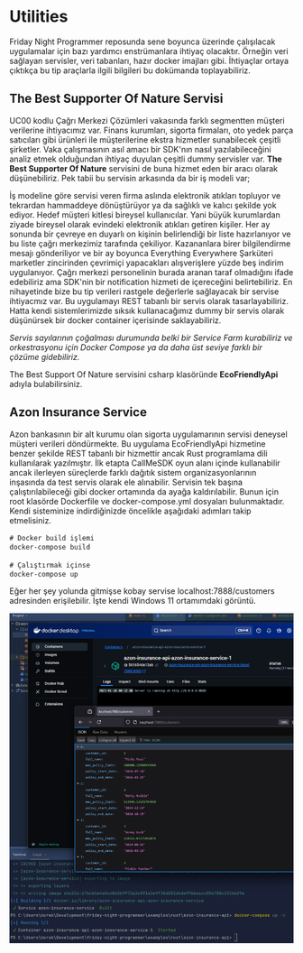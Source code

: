 # Utilities

Friday Night Programmer reposunda sene boyunca üzerinde çalışılacak uygulamalar için bazı yardımcı enstrümanlara ihtiyaç olacaktır. Örneğin veri sağlayan servisler, veri tabanları, hazır docker imajları gibi. İhtiyaçlar ortaya çıktıkça bu tip araçlarla ilgili bilgileri bu dokümanda toplayabiliriz.

## The Best Supporter Of Nature Servisi

UC00 kodlu Çağrı Merkezi Çözümleri vakasında farklı segmentten müşteri verilerine ihtiyacımız var. Finans kurumları, sigorta firmaları, oto yedek parça satıcıları gibi ürünleri ile müşterilerine ekstra hizmetler sunabilecek çeşitli şirketler. Vaka çalışmasının asıl amacı bir SDK'nın nasıl yazılabileceğini analiz etmek olduğundan ihtiyaç duyulan çeşitli dummy servisler var. **The Best Supporter Of Nature** servisini de buna hizmet eden bir aracı olarak düşünebiliriz. Pek tabii bu servisin arkasında da bir iş modeli var;

İş modeline göre servisi veren firma aslında elektronik atıkları topluyor ve tekrardan hammaddeye dönüştürüyor ya da sağlıklı ve kalıcı şekilde yok ediyor. Hedef müşteri kitlesi bireysel kullanıcılar. Yani büyük kurumlardan ziyade bireysel olarak evindeki elektronik atıkları getiren kişiler. Her ay sonunda bir çevreye en duyarlı on kişinin belirlendiği bir liste hazırlanıyor ve bu liste çağrı merkezimiz tarafında çekiliyor. Kazananlara birer bilgilendirme mesajı gönderiliyor ve bir ay boyunca Everything Everywhere Şarküteri marketler zincirinden çevrimiçi yapacakları alışverişlere yüzde beş indirim uygulanıyor. Çağrı merkezi personelinin burada aranan taraf olmadığını ifade edebiliriz ama SDK'nin bir notification hizmeti de içereceğini belirtebiliriz. En nihayetinde bize bu tip verileri rastgele değerlerle sağlayacak bir servise ihtiyacmız var. Bu uygulamayı REST tabanlı bir servis olarak tasarlayabiliriz. Hatta kendi sistemlerimizde sıksık kullanacağımız dummy bir servis olarak düşünürsek bir docker container içerisinde saklayabiliriz.

_Servis sayılarının çoğalması durumunda belki bir Service Farm kurabiliriz ve orkestrasyonu için Docker Compose ya da daha üst seviye farklı bir çözüme gidebiliriz._

The Best Support Of Nature servisini csharp klasöründe **EcoFriendlyApi** adıyla bulabilirsiniz.

## Azon Insurance Service

Azon bankasının bir alt kurumu olan sigorta uygulamarının servisi deneysel müşteri verileri döndürmekte. Bu uygulama EcoFriendlyApi hizmetine benzer şekilde REST tabanlı bir hizmettir ancak Rust programlama dili kullanılarak yazılmıştır. İlk etapta CallMeSDK oyun alanı içinde kullanabilir ancak ilerleyen süreçlerde farklı dağıtık sistem organizasyonlarının inşasında da test servis olarak ele alınabilir. Servisin tek başına çalıştırılabileceği gibi docker ortamında da ayağa kaldırılabilir. Bunun için root klasörde Dockerfile ve docker-compose.yml dosyaları bulunmaktadır. Kendi sisteminize indirdiğinizde öncelikle aşağıdaki adımları takip etmelisiniz.

```shell
# Docker build işlemi
docker-compose build

# Çalıştırmak içinse
docker-compose up
```

Eğer her şey yolunda gitmişse kobay servise localhost:7888/customers adresinden erişilebilir. İşte kendi Windows 11 ortamımdaki görüntü.

![Azon Insurance Runtime](../images/AzonInsRuntime.png)
